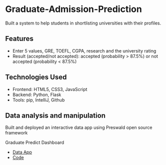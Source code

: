 # Graduate-Admission-Prediction

Built a system to help students in shortlisting universities with their profiles.

## Features

+ Enter 5 values, GRE, TOEFL, CGPA, research and the university rating
+ Result (accepted/not accepted): accepted (probability > 87.5%) or not accepted (probability < 87.5%)

## Technologies Used

+ Frontend: HTML5, CSS3, JavaScript 
+ Backend: Python, Flask
+ Tools: pip, IntelliJ, Github
  
## Data analysis and manipulation
Built and deployed an interactive data app using Preswald open source framework
<p>Graduate Predict Dashboard</p>
<ul>
  <li><a href="https://proj--474e67f0-ndjz2ws6la-ue.a.run.app" target="_blank">Data App</a></li>
  <li><a href="https://github.com/noor188/Interactive-data-app" target="_blank">Code</a></li>
</ul>



